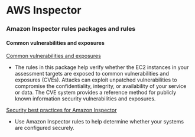 # AWS Inspector

### Amazon Inspector rules packages and rules

#### Common vulnerabilities and exposures

[Common vulnerabilities and exposures](https://docs.aws.amazon.com/inspector/latest/userguide/inspector_cves.html)

- The rules in this package help verify whether the EC2 instances in your assessment targets are exposed to common vulnerabilities and exposures (CVEs). Attacks can exploit unpatched vulnerabilities to compromise the confidentiality, integrity, or availability of your service or data. The CVE system provides a reference method for publicly known information security vulnerabilities and exposures.


[Security best practices for Amazon Inspector](https://docs.aws.amazon.com/inspector/latest/userguide/inspector_security-best-practices.html)

- Use Amazon Inspector rules to help determine whether your systems are configured securely.

